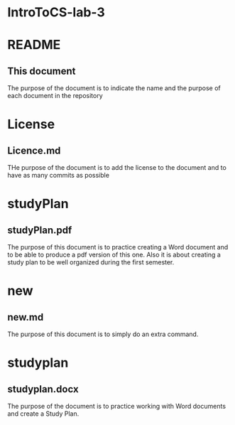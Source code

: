 # IntroToCS-lab-3

README
=======

This document
--------------

The purpose of the document is to indicate the name and 
the purpose of each document in the repository



License
========
Licence.md
-----------
THe purpose of the document is to add the license to the document and to have
as many commits as possible


studyPlan
=========
studyPlan.pdf
--------------

The purpose of this document is to practice creating a Word document and to 
be able to produce a pdf version of this one. Also it is about creating a 
study plan to be well organized during the first semester.

new
====
new.md
-------

The purpose of this document is to simply do an extra command.



studyplan
==========
studyplan.docx
----------------

The purpose of the document is to practice working with Word documents and create
a Study Plan.